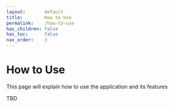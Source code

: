 ```yaml
---
layout:       default
title:        How to Use
permalink:    /how-to-use
has_children: false
has_toc:      false
nav_order:    3
---
```


# How to Use
This page will explain how to use the application and its features

TBD
